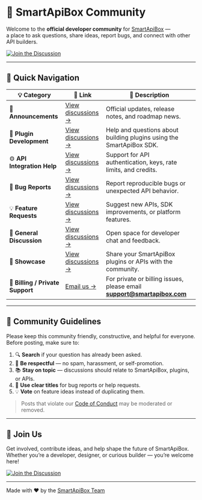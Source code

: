 # 💬 SmartApiBox Community

Welcome to the **official developer community** for [SmartApiBox](https://smartapibox.com) —  
a place to ask questions, share ideas, report bugs, and connect with other API builders.  

[![Join the Discussion](https://img.shields.io/badge/💬_Join_the_Discussion-blue?style=for-the-badge)](https://github.com/orgs/SmartApiBox-Srls/discussions)

---

## 🧭 Quick Navigation

| 💡 Category | 🔗 Link | 💬 Description |
|--------------|---------|----------------|
| 📢 **Announcements** | [View discussions →](https://github.com/orgs/SmartApiBox-Srls/discussions/categories/announcements) | Official updates, release notes, and roadmap news. |
| 🧩 **Plugin Development** | [View discussions →](https://github.com/orgs/SmartApiBox-Srls/discussions/categories/plugin-development) | Help and questions about building plugins using the SmartApiBox SDK. |
| ⚙️ **API Integration Help** | [View discussions →](https://github.com/orgs/SmartApiBox-Srls/discussions/categories/api-integration-help) | Support for API authentication, keys, rate limits, and credits. |
| 🐞 **Bug Reports** | [View discussions →](https://github.com/orgs/SmartApiBox-Srls/discussions/categories/bug-reports) | Report reproducible bugs or unexpected API behavior. |
| 💡 **Feature Requests** | [View discussions →](https://github.com/orgs/SmartApiBox-Srls/discussions/categories/feature-requests) | Suggest new APIs, SDK improvements, or platform features. |
| 💬 **General Discussion** | [View discussions →](https://github.com/orgs/SmartApiBox-Srls/discussions/categories/general-discussion) | Open space for developer chat and feedback. |
| 🙌 **Showcase** | [View discussions →](https://github.com/orgs/SmartApiBox-Srls/discussions/categories/showcase) | Share your SmartApiBox plugins or APIs with the community. |
| 🧾 **Billing / Private Support** | [Email us →](mailto:support@smartapibox.com) |For private or billing issues, please email  **support@smartapibox.com** |


---

## 🧠 Community Guidelines

Please keep this community friendly, constructive, and helpful for everyone.  
Before posting, make sure to:

1. 🔍 **Search** if your question has already been asked.  
2. 💬 **Be respectful** — no spam, harassment, or self-promotion.  
3. 📚 **Stay on topic** — discussions should relate to SmartApiBox, plugins, or APIs.  
4. 🐞 **Use clear titles** for bug reports or help requests.  
5. 💡 **Vote** on feature ideas instead of duplicating them.  

> Posts that violate our [Code of Conduct](https://smartapibox.com/terms) may be moderated or removed.

---

## 🚀 Join Us

Get involved, contribute ideas, and help shape the future of SmartApiBox.  
Whether you’re a developer, designer, or curious builder — you’re welcome here!

[![Join the Discussion](https://img.shields.io/badge/💬_Join_the_Discussion-blue?style=for-the-badge)](https://github.com/orgs/SmartApiBox-Srls/discussions)

---

Made with ❤️ by the [SmartApiBox Team](https://smartapibox.com)
